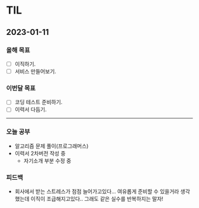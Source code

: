 # TIL

## 2023-01-11

### 올해 목표

- [ ] 이직하기.
- [ ] 서비스 만들어보기.

### 이번달 목표

- [ ] 코딩 테스트 준비하기.
- [ ] 이력서 다듬기.
---


### 오늘 공부

- 알고리즘 문제 풀이(프로그래머스)
- 이력서 2차버전 작성 중 
  - 자기소개 부분 수정 중

### 피드백

- 회사에서 받는 스트레스가 점점 늘어가고있다... 여유롭게 준비할 수 있을거라 생각했는데 이직이 조급해지고있다.. 그래도 같은 실수를 반복하지는 말자!